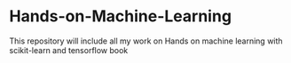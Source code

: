 # Hands-on-Machine-Learning
This repository will include all my work on Hands on machine learning with scikit-learn and tensorflow book
